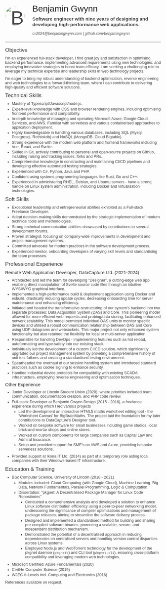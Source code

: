 ![Benjamin](https://avatars.githubusercontent.com/u/1631422)
# Benjamin Gwynn
Software engineer with nine years of designing and developing high-performance web applications.
###### [cv2024@benjamingwynn.com](mailto:cv2024@benjamingwynn.com) | [github.com/benjamingwynn](https://github.com/benjamingwynn)

## Objective

I'm an experienced full-stack developer, I find great joy and satisfaction in optimising backend performance, implementing advanced requirements using new technologies, and employing innovative strategies to boost team efficacy, I am seeking a challenging role to leverage my technical expertise and leadership skills in web technology projects.

I'm eager to bring my robust understanding of backend optimisation, reverse engineering and web technologies to a forward-thinking team, where I can contribute to delivering high-quality and efficient software solutions.

## Technical Skills

- Mastery of Typescript/Javascript/node.js.
- Expert-level knowledge with CSS and browser rendering engines, including optimising frontend performance and compatibility.
- In-depth knowledge of managing and operating Microsoft Azure, Google Cloud Services, and AWS. Familiar with serverless and various containerised approaches to application deployment.
- Highly knowledgeable in handling various databases, including SQL (Mysql, Postgresql, Rethinkdb) and NoSQL (MongoDB, Cloud Bigtable).
- Strong experience with the modern web platform and frontend frameworks including Vue, React, and Svelte.
- Skilled in Git, actively contributing to personal and open-source projects on Github, including raising and tracking issues, forks and PRs.
- Comprehensive knowledge in constructing and maintaining CI/CD pipelines and developing effective automated testing strategies.
- Experienced with C#, Python, Java and PHP.
- Confident using systems programming languages like Rust, Go and C++.
- Experienced in administering RHEL, Debian, and Ubuntu servers - have a strong handle on Linux system administration, including Docker and virtualisation technologies.

## Soft Skills

- Exceptional leadership and entrepreneurial abilities exhibited as a Full-stack Freelance Developer.
- Adept decision-making skills demonstrated by the strategic implementation of modern technical tools and methodologies.
- Strong technical communication abilities showcased by contributions to several development forums.
- Proven strategist, focusing on company-wide improvements in development and project management systems.
- Committed advocate for modern practices in the software development process.
- Experienced mentor, onboarding developers of varying skill levels and standardising the team processes.

## Professional Experience

### Remote Web Application Developer, DataCapture Ltd. (2021-2024)

- Architected and led the team for developing "Designer", a cutting-edge web app enabling direct manipulation of Svelte source code files through an intuitive WYSIWYG graphical interface.
- Implemented a high-performance build & deployment application using Docker and esbuild, drastically reducing update cycles, decreasing onboarding time for server maintenance and enhancing efficiency.
- Initiated and headed the transformative restructuring of our system's backend into two separate processes: Data Acquisition System (DAS) and Core. This pioneering model allowed for more efficient web requests and probing/data storing, facilitating enhanced network scalability. This model permitted individual DAS units to monitor specific devices and utilised a robust communication relationship between DAS and Core using UDP datagrams and websockets. This major project not only enhanced system functionality but also retained the flexibility for local or multi-server application.
- Responsible for handling DevOps - implementing features such as hot reload, autoformatting and type-safety into our existing stack.
- Individually led the development of a custom CI/CD solution, which significantly upgraded our project management system by providing a comprehensive history of unit test failures and creating a standardised testing environment.
- Spearheaded the overhaul of our session handling system and introduced standard practices such as cookie signing to enhance security.
- Handled industrial device protocols for compatibility with existing SCADA infrastructure, employing reverse engineering and optimisation techniques.

### Other Experience

- Junior Developer at Lincoln Student Union (2020), where priorities included team communication, documentation creation, and PHP code review.
- Full-stack Developer at Benjamin Gwynn Design (2015 - 2018), a freelance experience during which I led various projects
	- Led the development an interactive HTML5 maths worksheet editing tool - the 'Worksheet Canvas' for BigBrainMaths. The project laid the foundation for my later contributions to DataCapture's Designer tool.
	- Worked on bespoke software for small businesses including game studios, local brick-and-mortar shops and online stores.
	- Worked on custom components for large companies such as Capital Law and Admiral Insurance.
	- Setup and provided support for SME's on AWS and Azure, providing bespoke serverless solutions.
- Provided support at Ikona IT Ltd. (2014) as part of a temporary role aiding local companies with their Windows-based IT infrastructure.

## Education & Training

- BSc Computer Science, University of Lincoln (2018 - 2021)
	- Modules included: Cloud Computing (with Google Cloud), Machine Learning, Big Data, Network Fundamentals, Parallel Programming, Logic & Computation.
	- Dissertation: "pkgnet: A Decentralised Package Manager for Linux Code Repositories"
		- Conducted a comprehensive analysis and developed a solution to enhance Linux software distribution efficiency using a peer-to-peer networking model, underscoring the significance of compiler optimisations and management of package releases, aiming to streamline the software delivery process.
		- Designed and implemented a standardised method for building and sharing pre-compiled software binaries, promoting a scalable, secure, and independent distribution mechanism.
		- Demonstrated the potential of a decentralised approach in reducing dependencies on centralised servers and handling version control disparities across Linux systems.
		- Employed Node.js and WebTorrent technology for the development of the pkgnet daemon (`pkgnetd`) and CLI tool (`pkgnet-cli`), ensuring cross-platform compatibility and leveraging modern web technologies.
- Microsoft Certified: Azure Fundamentals (2020)
- CertHe Computer Science (2019)
- WJEC A-Levels incl. Computing and Electronics (2016)

References available on request.

<style>
	body {
		font-family: "Helvetica";
		color: #444;
	}

	h1 {
		color: #222;
		font-family: "Helvetica";
		font-weight: 500;
		margin: 0;
		text-align: left;
		font-size: 21pt;
	}
	h2 {
		font-family: "Helvetica";
		font-weight: 500;
		color: #333;
		font-size: 13pt;
		margin: 1ex 0;
	}
	h3 {
		font-family: "Helvetica";
		color: #343434;
		font-weight: 500;
		font-size: 11.0pt;
		margin: 0.5ex 0;
	}
	h4 {
		color: #343434;
		font-family: "Helvetica";
	}
	h5 {
		color: #343434;
		font-family: "Helvetica";
		text-align: center;
		margin: 0;
		margin-top: 1ex;
		font-weight: 400;
	}
	h6 {
		color: #343434;
		font-family: "Helvetica";
		font-size: 9pt;
		text-align: left;
		margin: 1ex 0;
		font-weight: 400;
	}

	p, ul {
		margin: 1.4ex 0;
		font-size: 9.5pt;
		color: inherit;
	}
	li + li, li ul {
		margin-top: 0.5ex;
	}
	small {
		font-size: 6pt;
		display: block;
		color: #ececec;
		text-align: right;
	}

	a {
		color: inherit;
		text-decoration: inherit;
	}

	/* pretty header */

	h1, h6, h1 + p {
		padding-left: 5.5rem;
	}

	p img {
		font-size: 5em;
		width: 1em;
		height: 1em;
		object-fit: cover;
		border-radius: 50%;
		position: absolute;
		margin-top: 0.4rem;
	}

	h1 + p {
		max-width: 125mm;
		color: #444;
		margin: 0;
		margin-top: 1ex;
		margin-bottom: 1.5ex;
		font-size: 11.5pt;
		font-weight: 600;
	}

	h6 {
		border-bottom: solid 1px #747476;
		padding-bottom: 1.3rem;
		margin-bottom: 0.9rem;
		color: #555;
	}
</style>